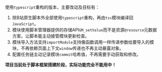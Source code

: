 使用`typescript`重构的版本，主要改动及目标有：
1. 除B站原生脚本外全部使用`typescript`重构，再由`tsc`模块编译回`JavaScript`。
2. 模块使用脚本管理器提供的存储API`GM_setValue`而不是资源`@resource`元数据方案，让脚本能主动接管模块更新检查。
3. 模块导入方法支持`importModule`支持像函数调用一样传递参数给要导入的模块，不再依赖页面上下文`window`传递也不再主动暴露对象。
4. 配置任务链主动记录模块`commit`哈希值，不再需要手动获取和修改。

**项目当前处于脚本框架搭建阶段，实际功能完全不能用中！**